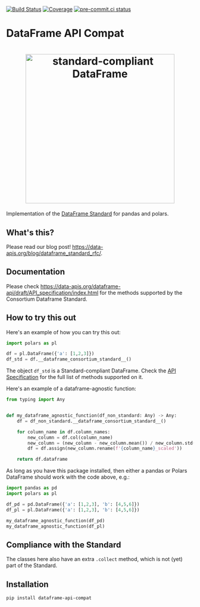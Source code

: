 [![Build Status](https://github.com/data-apis/dataframe-api-compat/workflows/tox/badge.svg)](https://github.com/data-apis/dataframe-api-compat/actions?workflow=tox)
[![Coverage](https://codecov.io/gh/MarcoGorelli/cython-lint/branch/main/graph/badge.svg)](https://codecov.io/gh/data-apis/dataframe-api-compat)
[![pre-commit.ci status](https://results.pre-commit.ci/badge/github/MarcoGorelli/dataframe-api-compat/main.svg)](https://results.pre-commit.ci/latest/github/MarcoGorelli/dataframe-api-compat/main)

# DataFrame API Compat

<h1 align="center">
	<img
		width="400"
		alt="standard-compliant DataFrame"
		src="https://github.com/data-apis/dataframe-api-compat/assets/33491632/9616bbdc-97d7-4936-8530-67280ba472d0">
</h1>

Implementation of the [DataFrame Standard](https://data-apis.org/dataframe-api/draft/index.html)
for pandas and polars.

What's this?
------------
Please read our blog post! https://data-apis.org/blog/dataframe_standard_rfc/.

Documentation
-------------
Please check https://data-apis.org/dataframe-api/draft/API_specification/index.html
for the methods supported by the Consortium Dataframe Standard.

How to try this out
-------------------

Here's an example of how you can try this out:
```python
import polars as pl

df = pl.DataFrame({'a': [1,2,3]})
df_std = df.__dataframe_consortium_standard__()
```
The object `df_std` is a Standard-compliant DataFrame. Check the
[API Specification](https://data-apis.org/dataframe-api/draft/API_specification/index.html)
for the full list of methods supported on it.

Here's an example of a dataframe-agnostic function:
```python
from typing import Any


def my_dataframe_agnostic_function(df_non_standard: Any) -> Any:
    df = df_non_standard.__dataframe_consortium_standard__()

    for column_name in df.column_names:
        new_column = df.col(column_name)
        new_column = (new_column - new_column.mean()) / new_column.std()
        df = df.assign(new_column.rename(f'{column_name}_scaled'))

    return df.dataframe
```

As long as you have this package installed, then either a pandas or Polars DataFrame
should work with the code above, e.g.:

```python
import pandas as pd
import polars as pl

df_pd = pd.DataFrame({'a': [1,2,3], 'b': [4,5,6]})
df_pl = pl.DataFrame({'a': [1,2,3], 'b': [4,5,6]})

my_dataframe_agnostic_function(df_pd)
my_dataframe_agnostic_function(df_pl)
```

Compliance with the Standard
----------------------------
The classes here also have an extra `.collect` method, which is not (yet) part of the Standard.

Installation
------------
```
pip install dataframe-api-compat
```
